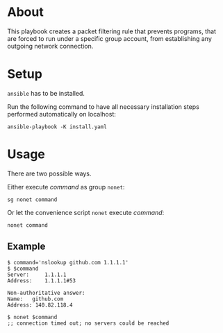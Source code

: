 # About

This playbook creates a packet filtering rule that prevents programs, that are forced to run under a specific group account, from establishing any outgoing network connection.


# Setup

`ansible` has to be installed.

Run the following command to have all necessary installation steps performed automatically on localhost:

	ansible-playbook -K install.yaml


# Usage

There are two possible ways.

Either execute _command_ as group `nonet`:

	sg nonet command

Or let the convenience script `nonet` execute _command_:

	nonet command

## Example

```
$ command='nslookup github.com 1.1.1.1'
$ $command
Server:		1.1.1.1
Address:	1.1.1.1#53

Non-authoritative answer:
Name:	github.com
Address: 140.82.118.4

$ nonet $command
;; connection timed out; no servers could be reached

```


